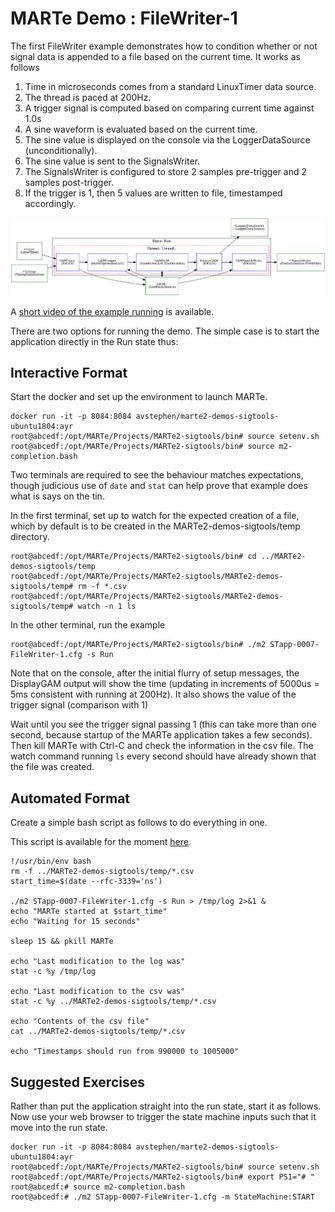 # MARTe Demo : FileWriter-1

The first FileWriter example demonstrates how to condition whether or not signal data is appended to a file
based on the current time.  It works as follows

1. Time in microseconds comes from a standard LinuxTimer data source.
2. The thread is paced at 200Hz.
3. A trigger signal is computed based on comparing current time against 1.0s
4. A sine waveform is evaluated based on the current time.
5. The sine value is displayed on the console via the LoggerDataSource (unconditionally).
6. The sine value is sent to the SignalsWriter.
7. The SignalsWriter is configured to store 2 samples pre-trigger and 2 samples post-trigger.
8. If the trigger is 1, then 5 values are written to file, timestamped accordingly.

![Run State](sta_StateRun.png)

A [short video of the example running](https://www.youtube.com/watch?v=-GuBPVnREkc) is available.

There are two options for running the demo.  The simple case is to start the application directly in the Run state thus:

## Interactive Format

Start the docker and set up the environment to launch MARTe.

```
docker run -it -p 8084:8084 avstephen/marte2-demos-sigtools-ubuntu1804:ayr
root@abcedf:/opt/MARTe/Projects/MARTe2-sigtools/bin# source setenv.sh
root@abcedf:/opt/MARTe/Projects/MARTe2-sigtools/bin# source m2-completion.bash
```

Two terminals are required to see the behaviour matches expectations, though judicious use of `date` 
and `stat` can help prove that example does what is says on the tin.

In the first terminal, set up to watch for the expected creation of a file, which by default is
to be created in the MARTe2-demos-sigtools/temp directory.

```
root@abcedf:/opt/MARTe/Projects/MARTe2-sigtools/bin# cd ../MARTe2-demos-sigtools/temp
root@abcedf:/opt/MARTe/Projects/MARTe2-sigtools/MARTe2-demos-sigtools/temp# rm -f *.csv
root@abcedf:/opt/MARTe/Projects/MARTe2-sigtools/MARTe2-demos-sigtools/temp# watch -n 1 ls
```

In the other terminal, run the example

```
root@abcedf:/opt/MARTe/Projects/MARTe2-sigtools/bin# ./m2 STapp-0007-FileWriter-1.cfg -s Run
```

Note that on the console, after the initial flurry of setup messages, the DisplayGAM output will show the time (updating in increments of 5000us = 5ms consistent with running at 200Hz).  It also shows the value of the trigger signal (comparison with 1)

Wait until you see the trigger signal passing 1 (this can take more than one second, because startup of the MARTe application takes a few seconds).  Then kill MARTe with Ctrl-C and check the information in the csv file.  The watch command running `ls` every second should have already shown that the file was created.

## Automated Format

Create a simple bash script as follows to do everything in one.

This script is available for the moment [here](https://github.com/AdamVStephen/MARTe2-sigtools/blob/ayr/bin/md-fw-1).

```
!/usr/bin/env bash
rm -f ../MARTe2-demos-sigtools/temp/*.csv
start_time=$(date --rfc-3339='ns')

./m2 STapp-0007-FileWriter-1.cfg -s Run > /tmp/log 2>&1 &
echo "MARTe started at $start_time"
echo "Waiting for 15 seconds"

sleep 15 && pkill MARTe

echo "Last modification to the log was"
stat -c %y /tmp/log

echo "Last modification to the csv was"
stat -c %y ../MARTe2-demos-sigtools/temp/*.csv

echo "Contents of the csv file"
cat ../MARTe2-demos-sigtools/temp/*.csv

echo "Timestamps should run from 990000 to 1005000"
```




## Suggested Exercises

Rather than put the application straight into the run state, start it as follows.  Now use your web browser
to trigger the state machine inputs such that it move into the run state.

```
docker run -it -p 8084:8084 avstephen/marte2-demos-sigtools-ubuntu1804:ayr
root@abcedf:/opt/MARTe/Projects/MARTe2-sigtools/bin# source setenv.sh
root@abcedf:/opt/MARTe/Projects/MARTe2-sigtools/bin# export PS1="# "
root@abcedf:# source m2-completion.bash
root@abcedf:# ./m2 STapp-0007-FileWriter-1.cfg -m StateMachine:START
```







